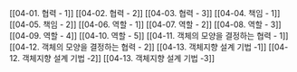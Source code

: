 [[04-01. 협력 - 1]]
[[04-02. 협력 - 2]]
[[04-03. 협력 - 3]]
[[04-04. 책임 - 1]]
[[04-05. 책임 - 2]]
[[04-06. 역할 - 1]]
[[04-07. 역할 - 2]]
[[04-08. 역할 - 3]]
[[04-09. 역할 - 4]]
[[04-10. 역할 - 5]]
[[04-11. 객체의 모양을 결정하는 협력 - 1]]
[[04-12. 객체의 모양을 결정하는 협력 - 2]]
[[04-13. 객체지향 설계 기법 -1]]
[[04-12. 객체지향 설계 기법 -2]]
[[04-13. 객체지향 설계 기법 -3]]